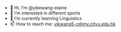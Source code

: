 - 👋 Hi, I’m @yikewang-elaine
- 👀 I’m interested in different sports
- 🌱 I’m currently learning Linguistics
- 📫 How to reach me: yikwang5-c@my.cityu.edu.hk



